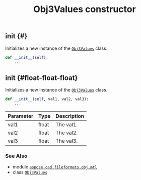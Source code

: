 ﻿---
title: Obj3Values constructor
second_title: Aspose.CAD for Python via .NET API References
description: 
type: docs
weight: 10
url: /python-net/aspose.cad.fileformats.obj.mtl/obj3values/__init__/
is_root: false
---

## __init__ {#}

Initializes a new instance of the [`Obj3Values`](/cad/python-net/aspose.cad.fileformats.obj.mtl/obj3values) class.



```python
def __init__(self):
    ...
```




## __init__ {#float-float-float}

Initializes a new instance of the [`Obj3Values`](/cad/python-net/aspose.cad.fileformats.obj.mtl/obj3values) class.



```python
def __init__(self, val1, val2, val3):
    ...
```


| Parameter | Type | Description |
| :- | :- | :- |
| val1 | float | The val1. |
| val2 | float | The val2. |
| val3 | float | The val3. |



### See Also
* module [`aspose.cad.fileformats.obj.mtl`](../../)
* class [`Obj3Values`](/cad/python-net/aspose.cad.fileformats.obj.mtl/obj3values)
